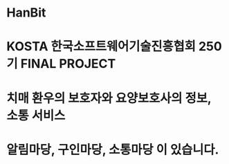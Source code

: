 # HanBit
# KOSTA 한국소프트웨어기술진흥협회 250기 FINAL PROJECT
# 치매 환우의 보호자와 요양보호사의 정보, 소통 서비스
# 알림마당, 구인마당, 소통마당 이 있습니다.
